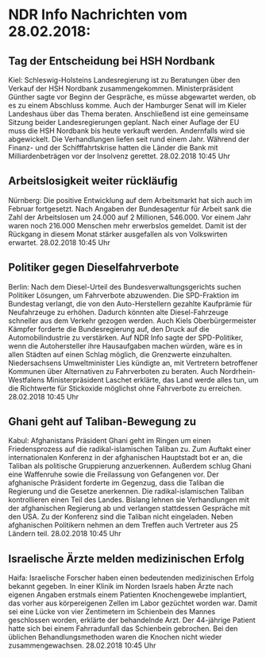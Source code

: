 # NDR Info Nachrichten vom 28.02.2018:


## Tag der Entscheidung bei HSH Nordbank
Kiel: Schleswig-Holsteins Landesregierung ist zu Beratungen über den Verkauf der HSH Nordbank zusammengekommen. Ministerpräsident Günther sagte vor Beginn der Gespräche, es müsse abgewartet werden, ob es zu einem Abschluss komme. Auch der Hamburger Senat will im Kieler Landeshaus über das Thema beraten. Anschließend ist eine gemeinsame Sitzung beider Landesregierungen geplant. Nach einer Auflage der EU muss die HSH Nordbank bis heute verkauft werden. Andernfalls wird sie abgewickelt. Die Verhandlungen liefen seit rund einem Jahr. Während der Finanz- und der Schifffahrtskrise hatten die Länder die Bank mit Milliardenbeträgen vor der Insolvenz gerettet. 28.02.2018 10:45 Uhr 

## Arbeitslosigkeit weiter rückläufig
Nürnberg:	Die positive Entwicklung auf dem Arbeitsmarkt hat sich auch im Februar fortgesetzt. Nach Angaben der Bundesagentur für Arbeit sank die Zahl der Arbeitslosen um 24.000 auf 2 Millionen, 546.000. Vor einem Jahr waren noch 216.000 Menschen mehr erwerbslos gemeldet. Damit ist der Rückgang in diesem Monat stärker ausgefallen als von Volkswirten erwartet. 28.02.2018 10:45 Uhr 

## Politiker gegen Dieselfahrverbote
Berlin: Nach dem Diesel-Urteil des Bundesverwaltungsgerichts suchen Politiker Lösungen, um Fahrverbote abzuwenden. Die SPD-Fraktion im Bundestag verlangt, die von den Auto-Herstellern gezahlte Kaufprämie für Neufahrzeuge zu erhöhen. Dadurch könnten alte Diesel-Fahrzeuge schneller aus dem Verkehr gezogen werden. Auch Kiels Oberbürgermeister Kämpfer forderte die Bundesregierung auf, den Druck auf die Automobilindustrie zu verstärken. Auf NDR Info sagte der SPD-Politiker, wenn die Autohersteller ihre Hausaufgaben machen würden, wäre es in allen Städten auf einen Schlag möglich, die Grenzwerte einzuhalten. Niedersachsens Umweltminister Lies kündigte an, mit Vertretern betroffener Kommunen über Alternativen zu Fahrverboten zu beraten. Auch Nordrhein-Westfalens Ministerpräsident Laschet erklärte, das Land werde alles tun, um die Richtwerte für Stickoxide möglichst ohne Fahrverbote zu erreichen. 28.02.2018 10:45 Uhr 

## Ghani geht auf Taliban-Bewegung zu
Kabul:	Afghanistans Präsident Ghani geht im Ringen um einen Friedensprozess auf die radikal-islamischen Taliban zu. Zum Auftakt einer internationalen Konferenz in der afghanischen Hauptstadt bot er an, die Taliban als politische Gruppierung anzuerkennen. Außerdem schlug Ghani eine Waffenruhe sowie die Freilassung von Gefangenen vor. Der afghanische Präsident forderte im Gegenzug, dass die Taliban die Regierung und die Gesetze anerkennen. Die radikal-islamischen Taliban kontrollieren einen Teil des Landes. Bislang lehnen sie Verhandlungen mit der afghanischen Regierung ab und verlangen stattdessen Gespräche mit den USA. Zu der Konferenz sind die Taliban nicht eingeladen. Neben afghanischen Politikern nehmen an dem Treffen auch Vertreter aus 25 Ländern teil. 28.02.2018 10:45 Uhr 

## Israelische Ärzte melden medizinischen Erfolg
Haifa:	Israelische Forscher haben einen bedeutenden medizinischen Erfolg bekannt gegeben. In einer Klinik im Norden Israels haben Ärzte nach eigenen Angaben erstmals einem Patienten Knochengewebe implantiert, das vorher aus körpereigenen Zellen im Labor gezüchtet worden war. Damit sei eine Lücke von vier Zentimetern im Schienbein des Mannes geschlossen worden, erklärte der behandelnde Arzt. Der 44-jährige Patient hatte sich bei einem Fahrradunfall das Schienbein gebrochen. Bei den üblichen Behandlungsmethoden waren die Knochen nicht wieder zusammengewachsen. 28.02.2018 10:45 Uhr 

